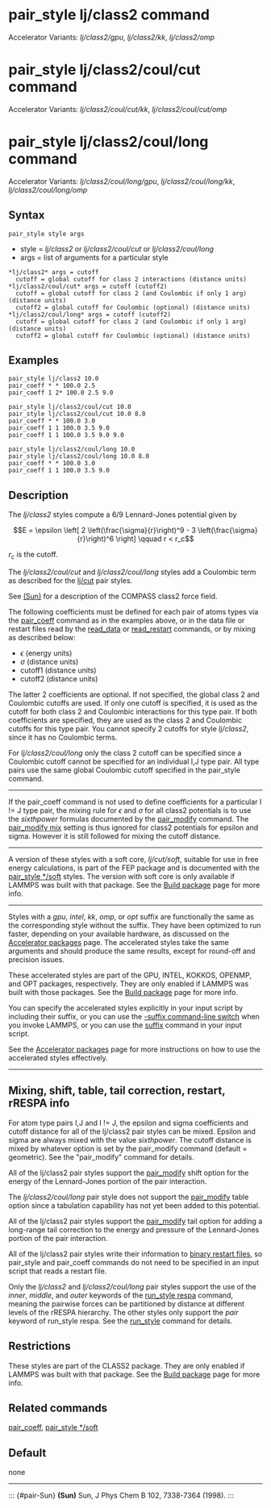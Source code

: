 # pair_style lj/class2 command

Accelerator Variants: *lj/class2/gpu*, *lj/class2/kk*, *lj/class2/omp*

# pair_style lj/class2/coul/cut command

Accelerator Variants: *lj/class2/coul/cut/kk*, *lj/class2/coul/cut/omp*

# pair_style lj/class2/coul/long command

Accelerator Variants: *lj/class2/coul/long/gpu*,
*lj/class2/coul/long/kk*, *lj/class2/coul/long/omp*

## Syntax

``` LAMMPS
pair_style style args
```

-   style = *lj/class2* or *lj/class2/coul/cut* or *lj/class2/coul/long*
-   args = list of arguments for a particular style

<!-- -->

    *lj/class2* args = cutoff
      cutoff = global cutoff for class 2 interactions (distance units)
    *lj/class2/coul/cut* args = cutoff (cutoff2)
      cutoff = global cutoff for class 2 (and Coulombic if only 1 arg) (distance units)
      cutoff2 = global cutoff for Coulombic (optional) (distance units)
    *lj/class2/coul/long* args = cutoff (cutoff2)
      cutoff = global cutoff for class 2 (and Coulombic if only 1 arg) (distance units)
      cutoff2 = global cutoff for Coulombic (optional) (distance units)

## Examples

``` LAMMPS
pair_style lj/class2 10.0
pair_coeff * * 100.0 2.5
pair_coeff 1 2* 100.0 2.5 9.0

pair_style lj/class2/coul/cut 10.0
pair_style lj/class2/coul/cut 10.0 8.0
pair_coeff * * 100.0 3.0
pair_coeff 1 1 100.0 3.5 9.0
pair_coeff 1 1 100.0 3.5 9.0 9.0

pair_style lj/class2/coul/long 10.0
pair_style lj/class2/coul/long 10.0 8.0
pair_coeff * * 100.0 3.0
pair_coeff 1 1 100.0 3.5 9.0
```

## Description

The *lj/class2* styles compute a 6/9 Lennard-Jones potential given by

$$E = \epsilon \left[ 2 \left(\frac{\sigma}{r}\right)^9 -
  3 \left(\frac{\sigma}{r}\right)^6 \right]
\qquad r < r_c$$

$r_c$ is the cutoff.

The *lj/class2/coul/cut* and *lj/class2/coul/long* styles add a
Coulombic term as described for the [lj/cut](pair_lj) pair styles.

See [(Sun)](pair-Sun) for a description of the COMPASS class2 force
field.

The following coefficients must be defined for each pair of atoms types
via the [pair_coeff](pair_coeff) command as in the examples above, or in
the data file or restart files read by the [read_data](read_data) or
[read_restart](read_restart) commands, or by mixing as described below:

-   $\epsilon$ (energy units)
-   $\sigma$ (distance units)
-   cutoff1 (distance units)
-   cutoff2 (distance units)

The latter 2 coefficients are optional. If not specified, the global
class 2 and Coulombic cutoffs are used. If only one cutoff is specified,
it is used as the cutoff for both class 2 and Coulombic interactions for
this type pair. If both coefficients are specified, they are used as the
class 2 and Coulombic cutoffs for this type pair. You cannot specify 2
cutoffs for style *lj/class2*, since it has no Coulombic terms.

For *lj/class2/coul/long* only the class 2 cutoff can be specified since
a Coulombic cutoff cannot be specified for an individual I,J type pair.
All type pairs use the same global Coulombic cutoff specified in the
pair_style command.

------------------------------------------------------------------------

If the pair_coeff command is not used to define coefficients for a
particular I != J type pair, the mixing rule for $\epsilon$ and $\sigma$
for all class2 potentials is to use the *sixthpower* formulas documented
by the [pair_modify](pair_modify) command. The [pair_modify
mix](pair_modify) setting is thus ignored for class2 potentials for
epsilon and sigma. However it is still followed for mixing the cutoff
distance.

------------------------------------------------------------------------

A version of these styles with a soft core, *lj/cut/soft*, suitable for
use in free energy calculations, is part of the FEP package and is
documented with the [pair_style \*/soft](pair_fep_soft) styles. The
version with soft core is only available if LAMMPS was built with that
package. See the [Build package](Build_package) page for more info.

------------------------------------------------------------------------

Styles with a *gpu*, *intel*, *kk*, *omp*, or *opt* suffix are
functionally the same as the corresponding style without the suffix.
They have been optimized to run faster, depending on your available
hardware, as discussed on the [Accelerator packages](Speed_packages)
page. The accelerated styles take the same arguments and should produce
the same results, except for round-off and precision issues.

These accelerated styles are part of the GPU, INTEL, KOKKOS, OPENMP, and
OPT packages, respectively. They are only enabled if LAMMPS was built
with those packages. See the [Build package](Build_package) page for
more info.

You can specify the accelerated styles explicitly in your input script
by including their suffix, or you can use the [-suffix command-line
switch](Run_options) when you invoke LAMMPS, or you can use the
[suffix](suffix) command in your input script.

See the [Accelerator packages](Speed_packages) page for more
instructions on how to use the accelerated styles effectively.

------------------------------------------------------------------------

## Mixing, shift, table, tail correction, restart, rRESPA info

For atom type pairs I,J and I != J, the epsilon and sigma coefficients
and cutoff distance for all of the lj/class2 pair styles can be mixed.
Epsilon and sigma are always mixed with the value *sixthpower*. The
cutoff distance is mixed by whatever option is set by the pair_modify
command (default = geometric). See the \"pair_modify\" command for
details.

All of the lj/class2 pair styles support the [pair_modify](pair_modify)
shift option for the energy of the Lennard-Jones portion of the pair
interaction.

The *lj/class2/coul/long* pair style does not support the
[pair_modify](pair_modify) table option since a tabulation capability
has not yet been added to this potential.

All of the lj/class2 pair styles support the [pair_modify](pair_modify)
tail option for adding a long-range tail correction to the energy and
pressure of the Lennard-Jones portion of the pair interaction.

All of the lj/class2 pair styles write their information to [binary
restart files](restart), so pair_style and pair_coeff commands do not
need to be specified in an input script that reads a restart file.

Only the *lj/class2* and *lj/class2/coul/long* pair styles support the
use of the *inner*, *middle*, and *outer* keywords of the [run_style
respa](run_style) command, meaning the pairwise forces can be
partitioned by distance at different levels of the rRESPA hierarchy. The
other styles only support the *pair* keyword of run_style respa. See the
[run_style](run_style) command for details.

## Restrictions

These styles are part of the CLASS2 package. They are only enabled if
LAMMPS was built with that package. See the [Build
package](Build_package) page for more info.

## Related commands

[pair_coeff](pair_coeff), [pair_style \*/soft](pair_fep_soft)

## Default

none

------------------------------------------------------------------------

::: {#pair-Sun}
**(Sun)** Sun, J Phys Chem B 102, 7338-7364 (1998).
:::
